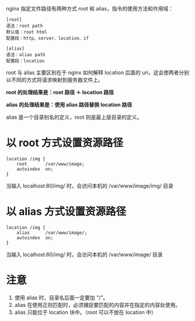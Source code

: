 nginx 指定文件路径有两种方式 root 和 alias，指令的使用方法和作用域：

```
[root]
语法：root path
默认值：root html
配置段：http、server、location、if

[alias]
语法：alias path
配置段：location
```

root 与 alias 主要区别在于 nginx 如何解释 location 后面的 uri，这会使两者分别以不同的方式将请求映射到服务器文件上。

**root 的处理结果是：root 路径 ＋ location 路径**

**alias 的处理结果是：使用 alias 路径替换 location 路径**

alias 是一个目录别名的定义，root 则是最上层目录的定义。

# 以 root 方式设置资源路径
```
location /img {
    root       /var/www/image;
    autoindex  on;
}
```
当输入 localhost:80/img/ 时，会访问本机的 /var/www/image/img/ 目录

# 以 alias 方式设置资源路径
```
location /img {
    alias      /var/www/image/;
    autoindex  on;
}
```
当输入 localhost:80/img/ 时，会访问本机的 /var/www/image/ 目录

# 注意
1. 使用 alias 时，目录名后面一定要加 "/"。
2. alias 在使用正则匹配时，必须捕捉要匹配的内容并在指定的内容处使用。
3. alias 只能位于 location 块中。（root 可以不放在 location 中）
